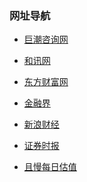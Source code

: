 ### 网址导航

- <a href="http://www.cninfo.com.cn" target="_blank">巨潮咨询网</a>  
- <a href="http://www.hexun.com/" target="_blank">和讯网</a>  
- <a href="http://www.eastmoney.com/" target="_blank">东方财富网</a>  
- <a href="http://www.jrj.com.cn/" target="_blank">金融界</a>  
- <a href="https://finance.sina.com.cn/stock/" target="_blank">新浪财经</a>  
- <a href="http://www.stcn.com/" target="_blank">证券时报</a>  
  
  
- <a href="https://qieman.com/idx-eval" target="_blank">且慢每日估值</a>  

